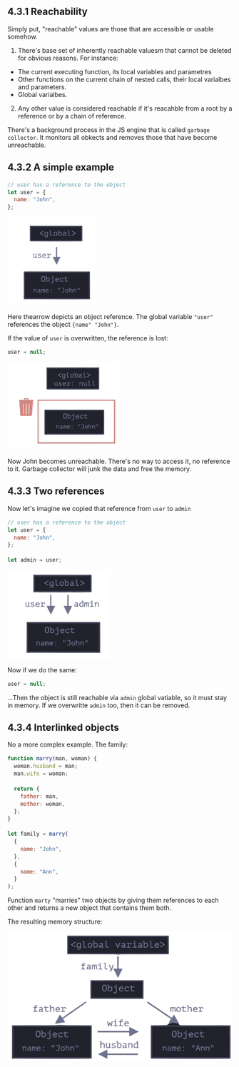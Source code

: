 ## 4.3.1 Reachability

Simply put, "reachable" values are those that are accessible or usable somehow.

1. There's base set of inherently reachable valuesm that cannot be deleted for obvious reasons.
   For instance:

- The current executing function, its local variables and parametres
- Other functions on the current chain of nested calls, their local varialbes and parameters.
- Global varialbes.

2. Any other value is considered reachable if it's reacahble from a root by a reference or by a chain of reference.

There's a background process in the JS engine that is called `garbage collector`.
It monitors all obkects and removes those that have become unreachable.

## 4.3.2 A simple example

```js
// user has a reference to the object
let user = {
  name: "John",
};
```

<img src="../img/a_simple_example.png" width="200px"/>

Here thearrow depicts an object reference. The global variable `"user"` references the object `{name" "John"}`.

If the value of `user` is overwritten, the reference is lost:

```js
user = null;
```

<img src="../img/a simple example 2.png" width="250px"/>

Now John becomes unreachable. There's no way to access it, no reference to it.
Garbage collector will junk the data and free the memory.

## 4.3.3 Two references

Now let's imagine we copied that reference from `user` to `admin`

```js
// user has a reference to the object
let user = {
  name: "John",
};

let admin = user;
```

<img src="../img/two reference.png" width="230px">

Now if we do the same:

```js
user = null;
```

...Then the object is still reachable via `admin` global vatiable, so it must stay in memory. If we overwritte `admin` too, then it can be removed.

## 4.3.4 Interlinked objects

No a more complex example. The family:

```js
function marry(man, woman) {
  woman.husband = man;
  man.wife = woman;

  return {
    father: man,
    mother: woman,
  };
}

let family = marry(
  {
    name: "John",
  },
  {
    name: "Ann",
  }
);
```

Function `marty` "marries" two objects by giving them references to each other and returns a new object that contains them both.

The resulting memory structure:

<img src="../img/interlinked objects.png"/>
